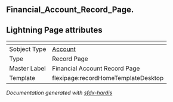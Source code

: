 ## Financial_Account_Record_Page.

## Lightning Page attributes

|<!-- -->|<!-- -->|
|:---|:---|
|Sobject Type|[Account](../objects/Account.md)|
|Type| Record Page|
|Master Label|Financial Account Record Page|
|Template|flexipage:recordHomeTemplateDesktop|




<!-- Page description -->


_Documentation generated with [sfdx-hardis](https://sfdx-hardis.cloudity.com)_
